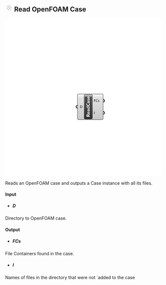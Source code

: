 ## ![](../../images/icons/Read_OpenFOAM_Case.png) Read OpenFOAM Case

![](../../images/components/Read_OpenFOAM_Case.png)

Reads an OpenFOAM case and outputs a Case instance with all its files.

#### Input
* ##### D 
Directory to OpenFOAM case.

#### Output
* ##### FCs
File Containers found in the case.
* ##### I
Names of files in the directory that were not `added to the case